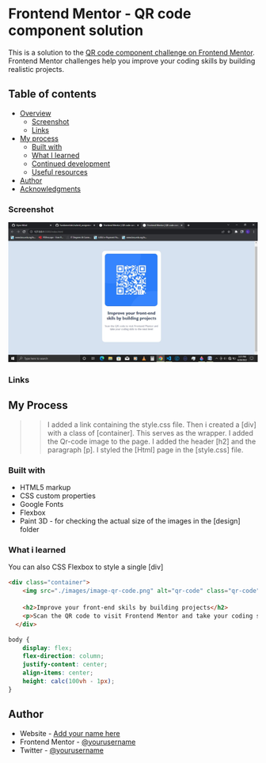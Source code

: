 # Frontend Mentor - QR code component solution

This is a solution to the [QR code component challenge on Frontend Mentor](https://www.frontendmentor.io/challenges/qr-code-component-iux_sIO_H). Frontend Mentor challenges help you improve your coding skills by building realistic projects. 

## Table of contents

- [Overview](#overview)
  - [Screenshot](#screenshot)
  - [Links](#links)
- [My process](#my-process)
  - [Built with](#built-with)
  - [What I learned](#what-i-learned)
  - [Continued development](#continued-development)
  - [Useful resources](#useful-resources)
- [Author](#author)
- [Acknowledgments](#acknowledgments)

### Screenshot

![](./screenshot/Screenshot.jpg)


### Links


## My Process

>> I added a link containing the style.css file.
>> Then i created a [div] with a class of           [container]. This  serves as the wrapper.
>>  I added the Qr-code image to the page.
>>  I added the header [h2] and the paragraph [p].
>>  I styled the [Html] page in the [style.css] file. 

### Built with

- HTML5  markup
- CSS custom properties
- Google Fonts
- Flexbox
- Paint 3D - for checking the actual size of the images in the [design] folder 

### What i learned 

You can also CSS Flexbox to style a single [div]
```html
<div class="container">
    <img src="./images/image-qr-code.png" alt="qr-code" class="qr-code">

    <h2>Improve your front-end skils by building projects</h2>
    <p>Scan the QR code to visit Frontend Mentor and take your coding skils to the next level</p>
  </div>
```
```css
body {
    display: flex;
    flex-direction: column;
    justify-content: center;
    align-items: center;
    height: calc(100vh - 1px); 
}
```

## Author

- Website - [Add your name here](https://www.your-site.com)
- Frontend Mentor - [@yourusername](https://www.frontendmentor.io/profile/yourusername)
- Twitter - [@yourusername](https://www.twitter.com/yourusername)